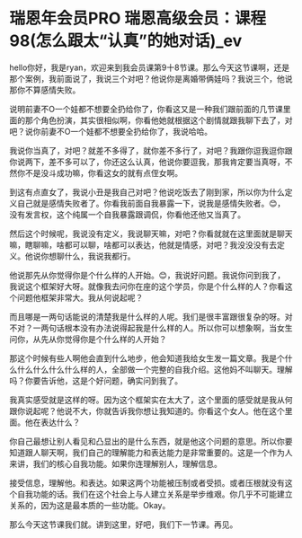 # 瑞恩年会员PRO 瑞恩高级会员：课程98(怎么跟太“认真”的她对话)_ev

hello你好，我是ryan，欢迎来到我会员课第9十8节课。那么今天这节课啊，还是那个案例，我前面说了，我说三个对吧？他说你是离婚带俩娃吗？我说三个，他说那你不算感情失败。

说明前妻不O一个娃都不想要全扔给你了，你看这又是一种我们跟前面的几节课里面的那个角色扮演，其实很相似啊，你看他她就根据这个剧情就跟我聊下去了，对吧？说你前妻不O一个娃都不想要全扔给你了，我说哈哈。

我说你当真了，对吧？就差不多得了，就你差不多行了，对吧？我跟你逗我逗你跟你说两下，差不多可以了，你还这么认真，他说你要逗我，那我肯定要当真呀，不然你不是没斗成功嘛，你看这女的就有点侄女啊。

到这有点直女了，我说小丑是我自己对吧？他说吃饭去了刚到家，所以你为什么定义自己就是感情失败者了。你看我前面自我暴露一下，说我是感情失败者。😊，没有发言权，这个纯属一个自我暴露跟调侃，你看他还他又当真了。

然后这个时候呢，我说没有定义，我说聊天嘛，对吧？你看就就在这里面就是聊天嘛，瞎聊嘛，啥都可以聊，啥都可以表达，他就是情感，对吧？我没没没有去定义。他说你想聊什么，我说我都行。

他说那先从你觉得你是个什么样的人开始。😊，我说好问题。我说你问到我了，我说这个框架好大呀。就像我去问你在座的这个学员，你是个什么样的人？你看这个问题他框架非常大。我从何说起呢？

而且哪是一两句话能说的清楚我是什么样的人呢。我们是很丰富跟很复杂的呀。对不对？一两句话根本没有办法说得起我是什么样的人。所以你可以想象啊，当女生问你，从先从你觉得你是个什么样的人开始？

那这个时候有些人啊他会直到什么地步，他会知道我给女生发一篇文章。我是个什么什么什么什么什么样的人，全部做一个完整的自我介绍。这他妈不叫聊天。理解吗？你要告诉他，这是个好问题，确实问到我了。

我真实感受就是这样的呀。因为这个框架实在太大了，这个里面的感受就是我从何跟你说起呢？他说不大，你就告诉我你想让我知道的。你看这个女人。他在这个里面。他在表达什么？

你自己最想让别人看见和凸显出的是什么东西，就是他这个问题的意思。所以你要知道跟人聊天啊，我们自己的理解能力和表达能力是非常重要的。这是一个作为人来讲，我们的核心自我功能。如果你连理解别人，理解信息。

接受信息，理解他。和表达。如果这两个功能被压制或者受损。或者压根就没有这个自我功能的话。我们在这个社会上与人建立关系是举步维艰。你几乎不可能建立关系的，因为这是最本质的一些功能。Okay。

那么今天这节课我们就。讲到这里，好吧，我们下一节课。再见。
